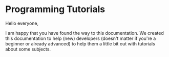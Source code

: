 # Programming Tutorials

Hello everyone, 



I am happy that you have found the way to this documentation. We created this documentation to help \(new\) developers \(doesn't matter if you're a beginner or already advanced\) to help them a little bit out with tutorials about some subjects.



